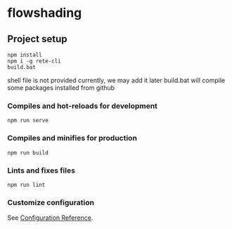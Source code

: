 # flowshading

## Project setup
```
npm install
npm i -g rete-cli
build.bat
```
shell file is not provided currently, we may add it later
build.bat will compile some packages installed from github

### Compiles and hot-reloads for development
```
npm run serve
```

### Compiles and minifies for production
```
npm run build
```

### Lints and fixes files
```
npm run lint
```

### Customize configuration
See [Configuration Reference](https://cli.vuejs.org/config/).
